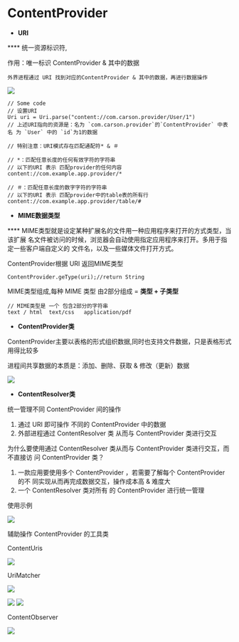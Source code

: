 # ContentProvider

* **URI**&#x20;

&#x20;   ****    统一资源标识符,

&#x20;  作用：唯一标识 ContentProvider & 其中的数据

```
外界进程通过 URI 找到对应的ContentProvider & 其中的数据，再进行数据操作
```

![](../.gitbook/assets/企业微信截图\_20211220104239.png)

```
// Some code
// 设置URI 
Uri uri = Uri.parse("content://com.carson.provider/User/1")
// 上述URI指向的资源是：名为 `com.carson.provider`的`ContentProvider` 中表名 为 `User` 中的 `id`为1的数据

// 特别注意：URI模式存在匹配通配符* & ＃

// *：匹配任意长度的任何有效字符的字符串
// 以下的URI 表示 匹配provider的任何内容
content://com.example.app.provider/*

// ＃：匹配任意长度的数字字符的字符串
// 以下的URI 表示 匹配provider中的table表的所有行
content://com.example.app.provider/table/#

```

* **MIME数据类型**

&#x20;  ****   MIME类型就是设定某种扩展名的文件用一种应用程序来打开的方式类型，当该扩展 名文件被访问的时候，浏览器会自动使用指定应用程序来打开。多用于指定一些客户端自定义的 文件名，以及一些媒体文件打开方式。

ContentProvider根据 URI 返回MIME类型

```
ContentProvider.geType(uri);//return String
```

MIME类型组成,每种 MIME 类型 由2部分组成 = **类型 + 子类型**

```
// MIME类型是 一个 包含2部分的字符串
text / html  text/css   application/pdf
```

* **ContentProvider类**

ContentProvider主要以表格的形式组织数据,同时也支持文件数据，只是表格形式用得比较多

进程间共享数据的本质是：添加、删除、获取 & 修改（更新）数据

![](../.gitbook/assets/企业微信截图\_20211220110207.png)

* **ContentResolver类**

统一管理不同 ContentProvider 间的操作

1. 通过 URI 即可操作 不同的 ContentProvider 中的数据&#x20;
2. 外部进程通过 ContentResolver 类 从而与 ContentProvider 类进行交互

为什么要使用通过 ContentResolver 类从而与 ContentProvider 类进行交互，而不直接访 问 ContentProvider 类？

1. 一款应用要使用多个 ContentProvider ，若需要了解每个 ContentProvider 的不 同实现从而再完成数据交互，操作成本高 & 难度大
2. 一个 ContentResolver 类对所有 的 ContentProvider 进行统一管理

使用示例

![](../.gitbook/assets/企业微信截图\_20211220112555.png)

辅助操作 ContentProvider 的工具类

ContentUris

![](../.gitbook/assets/企业微信截图\_20211220112906.png)

UriMatcher

![](../.gitbook/assets/企业微信截图\_20211220113120.png)

![](broken-reference) ![](<../.gitbook/assets/企业微信截图\_20211220113132 (1).png>)

ContentObserver

![](../.gitbook/assets/企业微信截图\_20211220113338.png)

